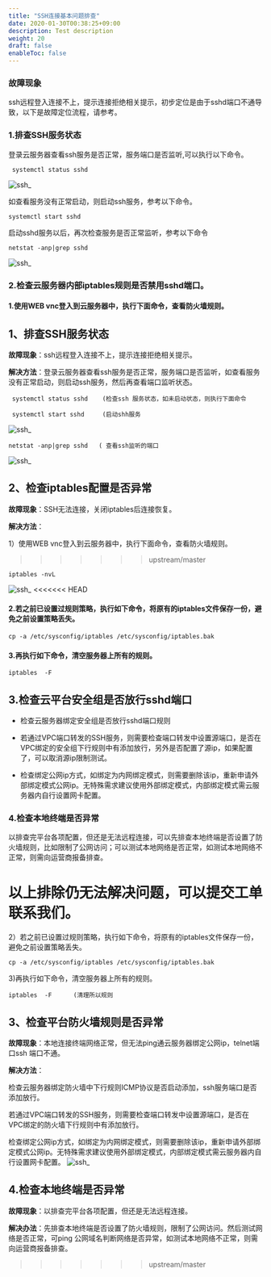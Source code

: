 ```yaml
---
title: "SSH连接基本问题排查"
date: 2020-01-30T00:38:25+09:00
description: Test description
weight: 20
draft: false
enableToc: false
---
```


### 故障现象

ssh远程登入连接不上，提示连接拒绝相关提示，初步定位是由于sshd端口不通导致，以下是故障定位流程，请参考。

###  1.排查SSH服务状态

登录云服务器查看ssh服务是否正常，服务端口是否监听,可以执行以下命令。

```shell
 systemctl status sshd  
```
   ![ssh_](../_images/ssh1.png)

如查看服务没有正常启动，则启动ssh服务，参考以下命令。

```
systemctl start sshd 
```

 启动sshd服务以后，再次检查服务是否正常监听，参考以下命令

 ```shell
 netstat -anp|grep sshd 
 ```
 ![ssh_](../_images/ssh2.png)
###  2.检查云服务器内部iptables规则是否禁用sshd端口。

#### 1.使用WEB vnc登入到云服务器中，执行下面命令，查看防火墙规则。


##  1、排查SSH服务状态

**故障现象**：ssh远程登入连接不上，提示连接拒绝相关提示。

**解决方法**：登录云服务器查看ssh服务是否正常，服务端口是否监听，如查看服务没有正常启动，则启动ssh服务，然后再查看端口监听状态。

```shell
 systemctl status sshd    (检查ssh 服务状态，如未启动状态，则执行下面命令
 
 systemctl start sshd     (启动shh服务
```
 ![ssh_](../_images/ssh1.png)
 ```shell
 netstat -anp|grep sshd   ( 查看ssh监听的端口
 ```
 ![ssh_](../_images/ssh2.png)
##  2、检查iptables配置是否异常

**故障现象**：SSH无法连接，关闭iptables后连接恢复。

**解决方法**：

1）使用WEB vnc登入到云服务器中，执行下面命令，查看防火墙规则。
>>>>>>> upstream/master

```shell
iptables -nvL  
```
![ssh_](../_images/ssh3.png)
<<<<<<< HEAD

#### 2.若之前已设置过规则策略，执行如下命令，将原有的iptables文件保存一份，避免之前设置策略丢失。

```shell
cp -a /etc/sysconfig/iptables /etc/sysconfig/iptables.bak
```
#### 3.再执行如下命令，清空服务器上所有的规则。

```shell
iptables  -F     
```

##  3.检查云平台安全组是否放行sshd端口 

- 检查云服务器绑定安全组是否放行sshd端口规则


- 若通过VPC端口转发的SSH服务，则需要检查端口转发中设置源端口，是否在VPC绑定的安全组下行规则中有添加放行，另外是否配置了源ip，如果配置了，可以取消源ip限制测试。


-  检查绑定公网ip方式，如绑定为内网绑定模式，则需要删除该ip，重新申请外部绑定模式公网ip。无特殊需求建议使用外部绑定模式，内部绑定模式需云服务器内自行设置网卡配置。





### 4.检查本地终端是否异常

以排查完平台各项配置，但还是无法远程连接，可以先排查本地终端是否设置了防火墙规则，比如限制了公网访问；可以测试本地网络是否正常，如测试本地网络不正常，则需向运营商报备排查。

以上排除仍无法解决问题，可以提交工单联系我们。
=======
2）若之前已设置过规则策略，执行如下命令，将原有的iptables文件保存一份，避免之前设置策略丢失。
```shell
cp -a /etc/sysconfig/iptables /etc/sysconfig/iptables.bak
```
3)再执行如下命令，清空服务器上所有的规则。
```shell
iptables  -F      (清理所以规则
```

##  3、检查平台防火墙规则是否异常 

**故障现象**：本地连接终端网络正常，但无法ping通云服务器绑定公网ip，telnet端口ssh 端口不通。

**解决方法**：

检查云服务器绑定防火墙中下行规则ICMP协议是否启动添加，ssh服务端口是否添加放行。

 

若通过VPC端口转发的SSH服务，则需要检查端口转发中设置源端口，是否在VPC绑定的防火墙下行规则中有添加放行。

 

检查绑定公网ip方式，如绑定为内网绑定模式，则需要删除该ip，重新申请外部绑定模式公网ip。无特殊需求建议使用外部绑定模式，内部绑定模式需云服务器内自行设置网卡配置。
![ssh_](../_images/ssh4.png)


## 4.检查本地终端是否异常

**故障现象**：以排查完平台各项配置，但还是无法远程连接。



**解决办法**：先排查本地终端是否设置了防火墙规则，限制了公网访问。然后测试网络是否正常，可ping 公网域名判断网络是否异常，如测试本地网络不正常，则需向运营商报备排查。
>>>>>>> upstream/master
